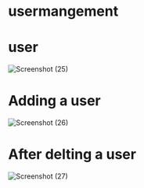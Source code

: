 # usermangement
# user
![Screenshot (25)](https://github.com/user-attachments/assets/f0ff531e-f136-4359-95e1-e627a1982397)

# Adding a user
![Screenshot (26)](https://github.com/user-attachments/assets/51f2c955-71b1-4dd5-b05e-e2df4efd86e5)

# After delting a user

![Screenshot (27)](https://github.com/user-attachments/assets/df68d4fd-f666-434e-ac40-03ead4a80be7)

